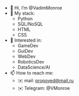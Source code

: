 - 👋 Hi, I’m @VadimMonroe
- 🌱 My stack: 
  - Python
  - SQL/NoSQL
  - HTML
  - CSS
- 🌱 Interested in: 
  - GameDev
  - GuiDev
  - WebDev
  - RoboticsDev
  - DataScience/AI
- 📫 How to reach me:
  - ✉️ mail: propoved@mail.ru
  - ✉️ Telegram: @VMonroe

<!---
VadimMonroe/VadimMonroe is a ✨ special ✨ repository because its `README.md` (this file) appears on your GitHub profile.
You can click the Preview link to take a look at your changes.
--->
